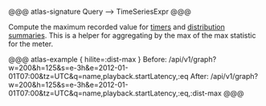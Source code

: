 @@@ atlas-signature
Query
-->
TimeSeriesExpr
@@@

Compute the maximum recorded value for [timers] and [distribution summaries]. This
is a helper for aggregating by the max of the max statistic for the meter.

[timers]: http://netflix.github.io/spectator/en/latest/intro/timer/
[distribution summaries]: http://netflix.github.io/spectator/en/latest/intro/dist-summary/

@@@ atlas-example { hilite=:dist-max }
Before: /api/v1/graph?w=200&h=125&s=e-3h&e=2012-01-01T07:00&tz=UTC&q=name,playback.startLatency,:eq
After: /api/v1/graph?w=200&h=125&s=e-3h&e=2012-01-01T07:00&tz=UTC&q=name,playback.startLatency,:eq,:dist-max
@@@